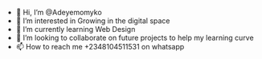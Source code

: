 - 👋 Hi, I’m @Adeyemomyko
- 👀 I’m interested in Growing in the digital space 
- 🌱 I’m currently learning Web Design 
- 💞️ I’m looking to collaborate on future projects to help my learning curve 
- 📫 How to reach me +2348104511531 on whatsapp 

<!---
Adeyemomyko/Adeyemomyko is a ✨ special ✨ repository because its `README.md` (this file) appears on your GitHub profile.
You can click the Preview link to take a look at your changes.
--->
